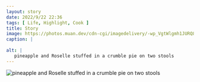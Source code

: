 ```yaml
---
layout: story
date: 2022/9/22 22:36
tags: [ Life, Highlight, Cook ]
title: Story
image: https://photos.muan.dev/cdn-cgi/imagedelivery/-wp_VgtWlgmh1JURQ8t1mg/d61eed15-2e7a-4d9b-17c1-a946391f2f00/public
caption: |
   
alt: |
   pineapple and Roselle stuffed in a crumble pie on two stools
---
```


![pineapple and Roselle stuffed in a crumble pie on two stools](https://photos.muan.dev/cdn-cgi/imagedelivery/-wp_VgtWlgmh1JURQ8t1mg/d61eed15-2e7a-4d9b-17c1-a946391f2f00/public)


